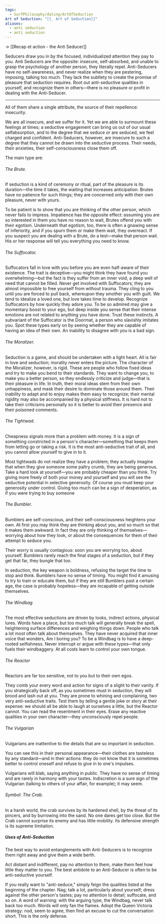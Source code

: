 ```yaml
---
tags:
  - SurfPhilosophy/dating/ArtOfSeduction
Art of Seduction: "[[_ Art of Seduction]]"
aliases:
  - anti séduction
  - anti seduction
---
```

-> [[Recap et action - the Anti Seducer]]

Seducers draw you in by the focused, individualized attention they pay to you. Anti Seducers are the opposite: insecure, self-absorbed, and unable to grasp the psychology of another person, they literally repel. Anti-Seducers have no self-awareness, and never realize when they are pestering, imposing, talking too much. They lack the subtlety to create the promise of pleasure that seduction requires. Root out anti-seductive qualities in yourself, and recognize them in others—there is no pleasure or profit in dealing with the Anti-Seducer.

----

All of them share a single attribute, the source of their repellence: insecurity.

We are all insecure, and we suffer for it. Yet we are able to surmount these feelings at times; a seductive engagement can bring us out of our usual selfabsorption, and to the degree that we seduce or are seduced, we feel charged and confident. Anti-Seducers, however, are insecure to such a degree that they cannot be drawn into the seductive process. Their needs, their anxieties, their self-consciousness close them off.

The main type are:


###### The Brute. 
If seduction is a kind of ceremony or ritual, part of the pleasure is its duration—the time it takes, the waiting that increases anticipation. Brutes have no patience for such things; they are concerned only with their own pleasure, never with yours.

To be patient is to show that you are thinking of the other person, which never fails to impress. 
Impatience has the opposite effect: assuming you are so interested in them you have no reason to wait, Brutes offend you with their egotism. Underneath that egotism, too, there is often a gnawing sense of inferiority, and if you spurn them or make them wait, they overreact. If you suspect you are dealing with a Brute, do a test—make that person wait. His or her response will tell you everything you need to know.


###### The Suffocator. 
Suffocators fall in love with you before you are even half-aware of their existence. The trait is deceptive—you might think they have found you overwhelming—but the fact is they suffer from an inner void, a deep well of need that cannot be filled. Never get involved with Suffocators; they are almost impossible to free yourself from without trauma. They cling to you until you are forced to pull back, whereupon they smother you with guilt. We tend to idealize a loved one, but love takes time to develop. Recognize Suffocators by how quickly they adore you. To be so admired may give a momentary boost to your ego, but deep inside you sense that their intense emotions are not related to anything you have done. Trust these instincts. A subvariant of the Suffocator is the Doormat, a person who slavishly imitates you. Spot these types early on by seeing whether they are capable of having an idea of their own. An inability to disagree with you is a bad sign.


###### The Moralizer. 
Seduction is a game, and should be undertaken with a light heart. All is fair in love and seduction; morality never enters the picture. The character of the Moralizer, however, is rigid. These are people who follow fixed ideas and try to make you bend to their standards. They want to change you, to make you a better person, so they endlessly criticize and judge—that is their pleasure in life. In truth, their moral ideas stem from their own unhappiness, and mask their desire to dominate those around them. Their inability to adapt and to enjoy makes them easy to recognize; their mental rigidity may also be accompanied by a physical stiffness. It is hard not to take their criticisms personally so it is better to avoid their presence and their poisoned comments.


###### The Tightwad.
Cheapness signals more than a problem with money. It is a sign of something constricted in a person's character—something that keeps them from letting go or taking a risk. It is the most anti-seductive trait of all, and you cannot allow yourself to give in to it. 

Most tightwads do not realize they have a problem; they actually imagine that when they give someone some paltry crumb, they are being generous. Take a hard look at yourself—you are probably cheaper than you think. Try giving more freely of both your money and yourself and you will see the seductive potential in selective generosity. Of course you must keep your generosity under control. Giving too much can be a sign of desperation, as if you were trying to buy someone


###### The Bumbler.
Bumblers are self-conscious, and their self-consciousness heightens your own. At first you may think they are thinking about you, and so much so that it makes them awkward. In fact they are only thinking of themselves—worrying about how they look, or about the consequences for them of their attempt to seduce you. 

Their worry is usually contagious: soon you are worrying too, about yourself. Bumblers rarely reach the final stages of a seduction, but if they get that far, they bungle that too. 

In seduction, the key weapon is boldness, refusing the target the time to stop and think. Bumblers have no sense of timing. You might find it amusing to try to train or educate them, but if they are still Bumblers past a certain age, the case is probably hopeless—they are incapable of getting outside themselves.

###### The Windbag
The most effective seductions are driven by looks, indirect actions, physical lures. Words have a place, but too much talk will generally break the spell, heightening surface differences and weighing things down. People who talk a lot most often talk about themselves. They have never acquired that inner voice that wonders, Am I boring you? To be a Windbag is to have a deep-rooted selfishness. Never interrupt or argue with these types—that only fuels their windbaggery. At all costs learn to control your own tongue.

###### The Reactor
Reactors are far too sensitive, not to you but to their own egos. 

They comb your every word and action for signs of a slight to their vanity. If you strategically back off, as you sometimes must in seduction, they will brood and lash out at you. They are prone to whining and complaining, two very anti-seductive traits. Test them by telling a gentle joke or story at their expense: we should all be able to laugh at ourselves a little, but the Reactor cannot. You can read the resentment in their eyes. Erase any reactive qualities in your own character—they unconsciously repel people.


###### The Vulgarian
Vulgarians are inattentive to the details that are so important in seduction. 

You can see this in their personal appearance—their clothes are tasteless by any standard—and in their actions: they do not know that it is sometimes better to control oneself and refuse to give in to one's impulses. 

Vulgarians will blab, saying anything in public. They have no sense of timing and are rarely in harmony with your tastes. Indiscretion is a sure sign of the Vulgarian (talking to others of your affair, for example); it may seem.

###### Symbol: The Crab.
In a harsh world, the crab survives by its hardened shell, by the threat of its pincers, and by burrowing into the sand. No one dares get too close. But the Crab cannot surprise its enemy and has little mobility. Its defensive strength is its supreme limitation.


##### Uses of Anti-Seduction
The best way to avoid entanglements with Anti-Seducers is to recognize them right away and give them a wide berth.

Act distant and indifferent, pay no attention to them, make them feel how little they matter to you. The best antidote to an Anti-Seducer is often to be anti-seductive yourself.

If you really want to "anti-seduce," simply feign the qualities listed at the beginning of the chapter. Nag; talk a lot, particularly about yourself; dress against the other person's tastes; pay no attention to detail; suffocate, and so on. A word of warning: with the arguing type, the Windbag, never talk back too much. Words will only fan the flames. Adopt the Queen Victoria strategy: nod, seem to agree, then find an excuse to cut the conversation short. This is the only defense.